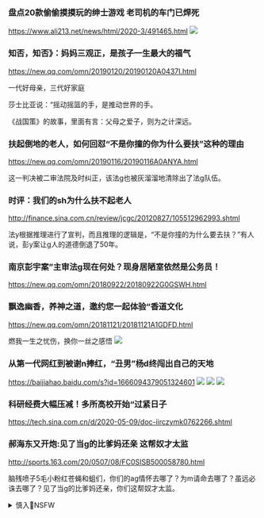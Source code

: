 ### 盘点20款偷偷摸摸玩的绅士游戏 老司机的车门已焊死
https://www.ali213.net/news/html/2020-3/491465.html
![](https://img2.ali213.net/picfile/News/2019/09/05/584_2019090555930107.jpg)

### 知否，知否》：妈妈三观正，是孩子一生最大的福气
https://new.qq.com/omn/20190120/20190120A0437I.html

一代好母亲，三代好家庭

莎士比亚说：“摇动摇篮的手，是推动世界的手。

《战国策》的故事，里面有言：父母之爱子，则为之计深远。

### 扶起倒地的老人，如何回怼“不是你撞的你为什么要扶”这种的理由
https://new.qq.com/omn/20190116/20190116A0ANYA.html

这一判决被二审法院及时纠正，该法g也被灰溜溜地清除出了法g队伍。

### 时评：我们的sh为什么扶不起老人
http://finance.sina.com.cn/review/jcgc/20120827/105512962993.shtml

法y根据推理进行了宣判，而且推理的逻辑是，“不是你撞的为什么要去扶？”有人说，彭y案让g人的道德倒退了50年。

### 南京彭宇案”主审法g现在何处？现身居陋室依然是公务员！
https://new.qq.com/omn/20180922/20180922G0GSWH.html

### 飘逸幽香，养神之道，邀约您一起体验“香道文化
https://new.qq.com/omn/20181121/20181121A1GDFD.html

燃我一生之忧伤，换你一丝之感悟
![](https://gdp.alicdn.com/L1/142/446794386/modules/tshop-um-foot/assets/images/bga.jpg)

### 从第一代网红到被谢n捧红，“丑男”杨d终闯出自己的天地
https://baijiahao.baidu.com/s?id=1666094379051324601
![](https://pics7.baidu.com/feed/b8389b504fc2d5625d32f1f01e9e31e976c66c0f.jpeg?token=10889a6a4757e60ba9e475b8a04c7e54)
![](https://pics0.baidu.com/feed/faedab64034f78f0ab6266985481ae53b2191ca2.jpeg?token=b7f52cffeea97311b5a09cf7bceb1cf2)
![](http://5b0988e595225.cdn.sohucs.com/images/20200509/860f3f1b3a3e4abbac3fd80d6cbecb35.jpeg)

### 科研经费大幅压减！多所高校开始“过紧日子
https://tech.sina.com.cn/d/2020-05-09/doc-iirczymk0762266.shtml

### 郝海东又开炮:见了当g的比爹妈还亲 这帮奴才太监
http://sports.163.com/20/0507/08/FC0SISB500058780.html

脑残喷子5毛小粉红苍蝇和蛆们，你们的ag情怀去哪了？为m请命去哪了？虽远必诛去哪了？见了当g的比爹妈还亲，你们这帮奴才太监。

<details><summary>慎入🔞NSFW</summary>

Not Safe For Work
![](https://upload.wikimedia.org/wikipedia/commons/thumb/d/d3/Biohazard_Symbol_Specification.png/210px-Biohazard_Symbol_Specification.png)

<details><summary><b>风险自理Use At Your Own Risk🈲</summary>

### 曝光德国总理默克尔屈服于xjp不敢升级与zg冲突的原因
https://www.youtube.com/watch?v=Fa2MvPVMx9I

德国明镜周刊不光是向着谁不向着谁，美国那边他们也怼，关于zg的不利的消息他们也说。他不是光说对你有利的，或者光说对你不利的。这样来讲，它的报道还是平衡的。
</details>
</details>
